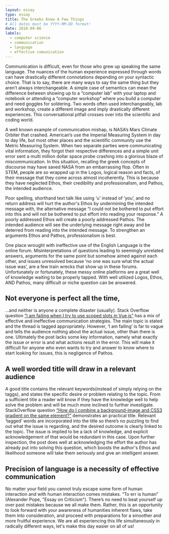 ```yaml
---
layout: essay
type: essay
title: The Greeks Knew A Few Things
# All dates must be YYYY-MM-DD format!
date: 2018-09-06
labels:
  - computer science
  - communication
  - language
  - effective comunication
---
```



Communication is difficult, even for those who grew up speaking the same language. The nuances of the human experience expressed through words can have drastically different connotations depending on your syntactic choice. That is to say, there are many ways to say the same thing but they aren’t always interchangeable. A simple case of semantics can mean the difference between showing up to a “computer lab” with your laptop and notebook or attending a “computer workshop” where you build a computer and need goggles for soldering. Two words often used interchangeably, lab and workshop, create a different image and imply drastically different experiences. This conversational pitfall crosses over into the scientific and coding world.

A well known example of communication mishap, is NASA’s Mars Climate Orbiter that crashed. American’s use the Imperial Measuring System in day to day life, but most other places and the scientific community use the Metric Measuring System. When two separate parties were communicating vital information, they forgot their respective differences and a simple unit error sent a multi million dollar space probe crashing into a glorious blaze of miscommunication. In this situation, recalling the greek concepts of discourse may have saved NASA from an embarrassing flop. Often in STEM, people are so wrapped up in the Logos, logical reason and facts, of their message that they come across almost incoherently. This is because they have neglected Ethos, their credibility and professionalism, and Pathos, the intended audience. 

Poor spelling, shorthand text talk like using ‘u’ instead of ‘you’, and no return address will hurt the author's Ethos by undermining the intended message with, the alternative message “I could not be bothered to put effort into this and will not be bothered to put effort into reading your response.” A poorly addressed Ethos will create a poorly addressed Pathos. The intended audience will see the underlying message right away and be deterred from reading into the intended message. To strengthen an arguments Ethos and Pathos, professionalism is best. 

One place wrought with ineffective use of the English Language is the online forum. Misinterpretations of questions leading to seemingly unrelated answers, arguments for the same point but somehow aimed against each other, and issues unresolved because ‘no one was sure what the actual issue was’, are a few train wrecks that show up in these forums. Unfortunately or fortunately, these messy online platforms are a great well of knowledge waiting to be properly tapped. With well utilized Logos, Ethos, AND Pathos, many difficult or niche question can be answered. 

## Not everyone is perfect all the time, 
...and neither is anyone a complete disaster (usually). Stack Overflow question [“I am failing when I try to use scoped slots in Vue.js”](https://stackoverflow.com/questions/52219033/i-am-failing-when-i-try-to-use-scoped-slots-in-vue-js) has a mix of effective and ineffective communication strategies. The main topic is stated and the thread is tagged appropriately. However, ‘I am failing’ is far to vague and tells the audience nothing about the actual issue, other than there is one. Ultimately the post lacks some key information, namely what exactly the issue or error is and what actions result in the error. This will make it difficult for anyone who even wants to try and answer to know where to start looking for issues, this is negligence of Pathos.

## A well worded title will draw in a relevant audience
A good title contains the relevant keywords(instead of simply relying on the taggs), and states the specific desire or problem relating to the topic. From a sufficient title a reader will know if they have the knowledge well to help solve the problem and will be much more inclined to further investigate. StackOverflow question [“How do I combine a background-image and CSS3 gradient on the same element?”](https://stackoverflow.com/questions/2504071/how-do-i-combine-a-background-image-and-css3-gradient-on-the-same-element?rq=1) demonstrates an practical title. Relevant ‘tagged’ words are incorporated into the title so there’s no puzzling to find out what the issue is regarding, and the desired outcome is clearly linked to the topic. The issue is implied to be a lack of knowledge, and explicit acknowledgement of that would be redundant in this case. Upon further inspection, the post does well at acknowledging the effort the author has already put into solving this question, which boosts the author's Ethos and likelihood someone will take them seriously and give an intelligent answer.  

## Precision of language is a necessity of effective communication
No matter your field you cannot truly escape some form of human interaction and with human interaction comes mistakes. “To err is human” (Alexander Pope, "Essay on Criticism"). There’s no need to beat yourself up over past mistakes because we all make them. Rather, this is an opportunity to look forward with your awareness of humanities inherent flaws, take them into consideration, and proceed with preparations for a smoother and more fruitful experience. We are all experiencing this life simultaneously in radically different ways, let's make this day easier on all of us! 



